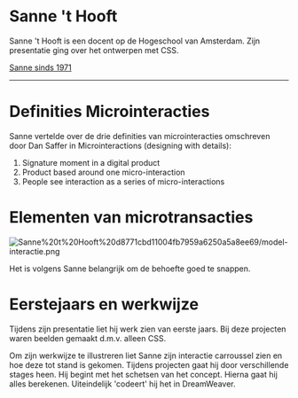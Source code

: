 # Sanne 't Hooft

Sanne 't Hooft is een docent op de Hogeschool van Amsterdam. Zijn presentatie ging over het ontwerpen met CSS.

[Sanne sinds 1971](https://sinds1971.nl/)

---

# Definities Microinteracties

Sanne vertelde over de drie definities van microinteracties omschreven door Dan Saffer in Microinteractions (designing with details):

1. Signature moment in a digital product
2. Product based around one micro-interaction
3. People see interaction as a series of micro-interactions 

# Elementen van microtransacties

![Sanne%20t%20Hooft%20d8771cbd11004fb7959a6250a5a8ee69/model-interactie.png](Sanne%20t%20Hooft%20d8771cbd11004fb7959a6250a5a8ee69/model-interactie.png)

Het is volgens Sanne belangrijk om de behoefte goed te snappen.

# Eerstejaars en werkwijze

Tijdens zijn presentatie liet hij werk zien van eerste jaars. Bij deze projecten waren beelden gemaakt d.m.v. alleen CSS. 

Om zijn werkwijze te illustreren liet Sanne zijn interactie carroussel zien en hoe deze tot stand is gekomen. Tijdens projecten gaat hij door verschillende stages heen. Hij begint met het schetsen van het concept. Hierna gaat hij alles berekenen. Uiteindelijk 'codeert' hij het in DreamWeaver.